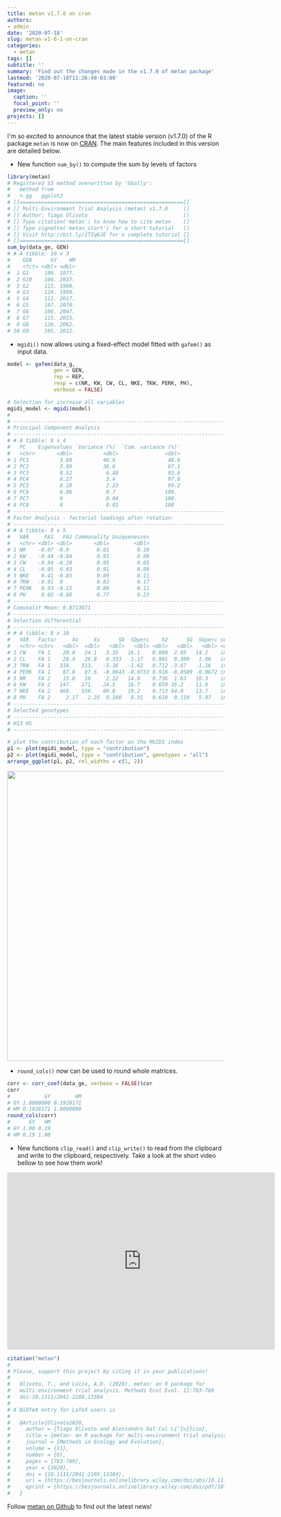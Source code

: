 ```yaml
---
title: metan v1.7.0 on cran
authors:
- admin
date: '2020-07-18'
slug: metan-v1-6-1-on-cran
categories:
  - metan
tags: []
subtitle: ''
summary: 'Find out the changes made in the v1.7.0 of metan package'
lastmod: '2020-07-18T11:26:48-03:00'
featured: no
image:
  caption: ''
  focal_point: ''
  preview_only: no
projects: []
---
```






I'm so excited to announce that the latest stable version (v1.7.0) of the R package `metan` is now on [CRAN](https://cran.r-project.org/web/packages/metan/). The main features included in this version are detailed below.


* New function `sum_by()` to compute the sum by levels of factors


```r
library(metan)
# Registered S3 method overwritten by 'GGally':
#   method from   
#   +.gg   ggplot2
# []=====================================================[]
# [] Multi-Environment Trial Analysis (metan) v1.7.0     []
# [] Author: Tiago Olivoto                               []
# [] Type citation('metan') to know how to cite metan    []
# [] Type vignette('metan_start') for a short tutorial   []
# [] Visit http://bit.ly/2TIq6JE for a complete tutorial []
# []=====================================================[]
sum_by(data_ge, GEN)
# # A tibble: 10 x 3
#    GEN      GY    HM
#    <fct> <dbl> <dbl>
#  1 G1     109. 1977.
#  2 G10    104. 2037.
#  3 G2     115. 1960.
#  4 G3     124. 1999.
#  5 G4     111. 2017.
#  6 G5     107. 2070.
#  7 G6     106. 2047.
#  8 G7     115. 2015.
#  9 G8     126. 2062.
# 10 G9     105. 2012.
```


* `mgidi()` now allows using a fixed-effect model fitted with `gafem()` as input data.


```r
model <- gafem(data_g,
               gen = GEN,
               rep = REP,
               resp = c(NR, KW, CW, CL, NKE, TKW, PERK, PH),
               verbose = FALSE)

# Selection for increase all variables
mgidi_model <- mgidi(model)
# 
# -------------------------------------------------------------------------------
# Principal Component Analysis
# -------------------------------------------------------------------------------
# # A tibble: 8 x 4
#   PC    Eigenvalues `Variance (%)` `Cum. variance (%)`
#   <chr>       <dbl>          <dbl>               <dbl>
# 1 PC1          3.89          48.6                 48.6
# 2 PC2          3.09          38.6                 87.1
# 3 PC3          0.52           6.48                93.6
# 4 PC4          0.27           3.4                 97.0
# 5 PC5          0.18           2.23                99.2
# 6 PC6          0.06           0.7                100. 
# 7 PC7          0              0.04               100. 
# 8 PC8          0              0.01               100  
# -------------------------------------------------------------------------------
# Factor Analysis - factorial loadings after rotation-
# -------------------------------------------------------------------------------
# # A tibble: 8 x 5
#   VAR     FA1   FA2 Communality Uniquenesses
#   <chr> <dbl> <dbl>       <dbl>        <dbl>
# 1 NR    -0.07 -0.9         0.81         0.19
# 2 KW    -0.44 -0.84        0.91         0.09
# 3 CW    -0.94 -0.28        0.95         0.05
# 4 CL    -0.95  0.03        0.91         0.09
# 5 NKE    0.41 -0.85        0.89         0.11
# 6 TKW   -0.91  0           0.83         0.17
# 7 PERK   0.93 -0.15        0.89         0.11
# 8 PH     0.02 -0.88        0.77         0.23
# -------------------------------------------------------------------------------
# Comunalit Mean: 0.8713971 
# -------------------------------------------------------------------------------
# Selection differential 
# -------------------------------------------------------------------------------
# # A tibble: 8 x 10
#   VAR   Factor     Xo     Xs      SD  SDperc    h2      SG  SGperc sense   
#   <chr> <chr>   <dbl>  <dbl>   <dbl>   <dbl> <dbl>   <dbl>   <dbl> <chr>   
# 1 CW    FA 1    20.8   24.1   3.35   16.1    0.880  2.95   14.2    increase
# 2 CL    FA 1    28.4   28.8   0.333   1.17   0.901  0.300   1.06   increase
# 3 TKW   FA 1   318.   313.   -5.16   -1.62   0.712 -3.67   -1.16   increase
# 4 PERK  FA 1    87.6   87.6  -0.0643 -0.0733 0.916 -0.0589 -0.0672 increase
# 5 NR    FA 2    15.8   18     2.22   14.0    0.736  1.63   10.3    increase
# 6 KW    FA 2   147.   171.   24.5    16.7    0.659 16.2    11.0    increase
# 7 NKE   FA 2   468.   558.   89.8    19.2    0.713 64.0    13.7    increase
# 8 PH    FA 2     2.17   2.35  0.180   8.31   0.610  0.110   5.07   increase
# ------------------------------------------------------------------------------
# Selected genotypes
# -------------------------------------------------------------------------------
# H13 H5
# -------------------------------------------------------------------------------

# plot the contribution of each factor on the MGIDI index
p1 <- plot(mgidi_model, type = "contribution")
p2 <- plot(mgidi_model, type = "contribution", genotypes = "all")
arrange_ggplot(p1, p2, rel_widths = c(1, 2))
```

<img src="/post/2020-07-18-metan-v1-7-0-on-cran.en_files/figure-html/unnamed-chunk-2-1.png" width="672" />


* `round_cols()` now can be used to round whole matrices.


```r
corr <- corr_coef(data_ge, verbose = FALSE)$cor
corr
#           GY        HM
# GY 1.0000000 0.1928171
# HM 0.1928171 1.0000000
round_cols(corr)
#      GY   HM
# GY 1.00 0.19
# HM 0.19 1.00
```

* New functions `clip_read()` and `clip_write()` to read from the clipboard and write to the clipboard, respectively. Take a look at the short video bellow to see how them work!


<iframe width="620" height="410" src="https://www.youtube.com/embed/HssjpGyjtGI" frameborder="0" allow="accelerometer; autoplay; encrypted-media; gyroscope; picture-in-picture" allowfullscreen></iframe>



```r
citation("metan")
# 
# Please, support this project by citing it in your publications!
# 
#   Olivoto, T., and Lúcio, A.D. (2020). metan: an R package for
#   multi-environment trial analysis. Methods Ecol Evol. 11:783-789
#   doi:10.1111/2041-210X.13384
# 
# A BibTeX entry for LaTeX users is
# 
#   @Article{Olivoto2020,
#     author = {Tiago Olivoto and Alessandro Dal'Col L{'{u}}cio},
#     title = {metan: an R package for multi-environment trial analysis},
#     journal = {Methods in Ecology and Evolution},
#     volume = {11},
#     number = {6},
#     pages = {783-789},
#     year = {2020},
#     doi = {10.1111/2041-210X.13384},
#     url = {https://besjournals.onlinelibrary.wiley.com/doi/abs/10.1111/2041-210X.13384},
#     eprint = {https://besjournals.onlinelibrary.wiley.com/doi/pdf/10.1111/2041-210X.13384},
#   }
```


Follow [metan on Github](https://github.com/TiagoOlivoto/metan) to find out the latest news!
